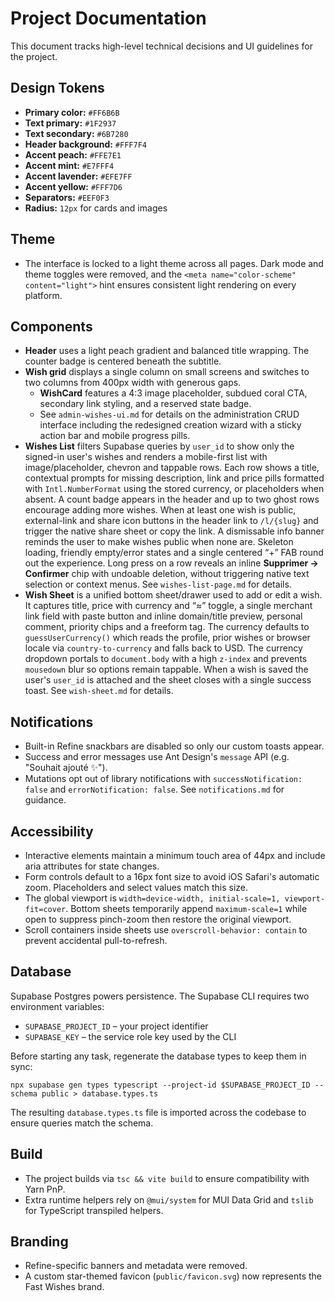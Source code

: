 # Project Documentation

This document tracks high-level technical decisions and UI guidelines for the project.

## Design Tokens
- **Primary color:** `#FF6B6B`
- **Text primary:** `#1F2937`
- **Text secondary:** `#6B7280`
- **Header background:** `#FFF7F4`
- **Accent peach:** `#FFE7E1`
- **Accent mint:** `#E7FFF4`
- **Accent lavender:** `#EFE7FF`
- **Accent yellow:** `#FFF7D6`
- **Separators:** `#EEF0F3`
- **Radius:** `12px` for cards and images

## Theme
- The interface is locked to a light theme across all pages. Dark mode and theme toggles were removed, and the `<meta name="color-scheme" content="light">` hint ensures consistent light rendering on every platform.

## Components
- **Header** uses a light peach gradient and balanced title wrapping. The counter badge is centered beneath the subtitle.
- **Wish grid** displays a single column on small screens and switches to two columns from 400px width with generous gaps.
  - **WishCard** features a 4:3 image placeholder, subdued coral CTA, secondary link styling, and a reserved state badge.
  - See `admin-wishes-ui.md` for details on the administration CRUD interface including the redesigned creation wizard with a sticky action bar and mobile progress pills.
 - **Wishes List** filters Supabase queries by `user_id` to show only the signed-in user's wishes and renders a mobile-first list with image/placeholder, chevron and tappable rows. Each row shows a title, contextual prompts for missing description, link and price pills formatted with `Intl.NumberFormat` using the stored currency, or placeholders when absent. A count badge appears in the header and up to two ghost rows encourage adding more wishes. When at least one wish is public, external-link and share icon buttons in the header link to `/l/{slug}` and trigger the native share sheet or copy the link. A dismissable info banner reminds the user to make wishes public when none are. Skeleton loading, friendly empty/error states and a single centered “+” FAB round out the experience. Long press on a row reveals an inline **Supprimer → Confirmer** chip with undoable deletion, without triggering native text selection or context menus. See `wishes-list-page.md` for details.
 - **Wish Sheet** is a unified bottom sheet/drawer used to add or edit a wish. It captures title, price with currency and “≈” toggle, a single merchant link field with paste button and inline domain/title preview, personal comment, priority chips and a freeform tag. The currency defaults to `guessUserCurrency()` which reads the profile, prior wishes or browser locale via `country-to-currency` and falls back to USD. The currency dropdown portals to `document.body` with a high `z-index` and prevents `mousedown` blur so options remain tappable. When a wish is saved the user's `user_id` is attached and the sheet closes with a single success toast. See `wish-sheet.md` for details.

## Notifications
- Built-in Refine snackbars are disabled so only our custom toasts appear.
- Success and error messages use Ant Design's `message` API (e.g. "Souhait ajouté ✨").
- Mutations opt out of library notifications with `successNotification: false` and `errorNotification: false`. See `notifications.md` for guidance.

## Accessibility
- Interactive elements maintain a minimum touch area of 44px and include aria attributes for state changes.
- Form controls default to a 16px font size to avoid iOS Safari's automatic zoom. Placeholders and select values match this size.
- The global viewport is `width=device-width, initial-scale=1, viewport-fit=cover`. Bottom sheets temporarily append `maximum-scale=1` while open to suppress pinch-zoom then restore the original viewport.
- Scroll containers inside sheets use `overscroll-behavior: contain` to prevent accidental pull-to-refresh.

## Database
Supabase Postgres powers persistence. The Supabase CLI requires two environment variables:

- `SUPABASE_PROJECT_ID` – your project identifier
- `SUPABASE_KEY` – the service role key used by the CLI

Before starting any task, regenerate the database types to keep them in sync:

`npx supabase gen types typescript --project-id $SUPABASE_PROJECT_ID --schema public > database.types.ts`

The resulting `database.types.ts` file is imported across the codebase to ensure queries match the schema.

## Build
- The project builds via `tsc && vite build` to ensure compatibility with Yarn PnP.
- Extra runtime helpers rely on `@mui/system` for MUI Data Grid and `tslib` for TypeScript transpiled helpers.

## Branding
- Refine-specific banners and metadata were removed.
- A custom star-themed favicon (`public/favicon.svg`) now represents the Fast Wishes brand.

